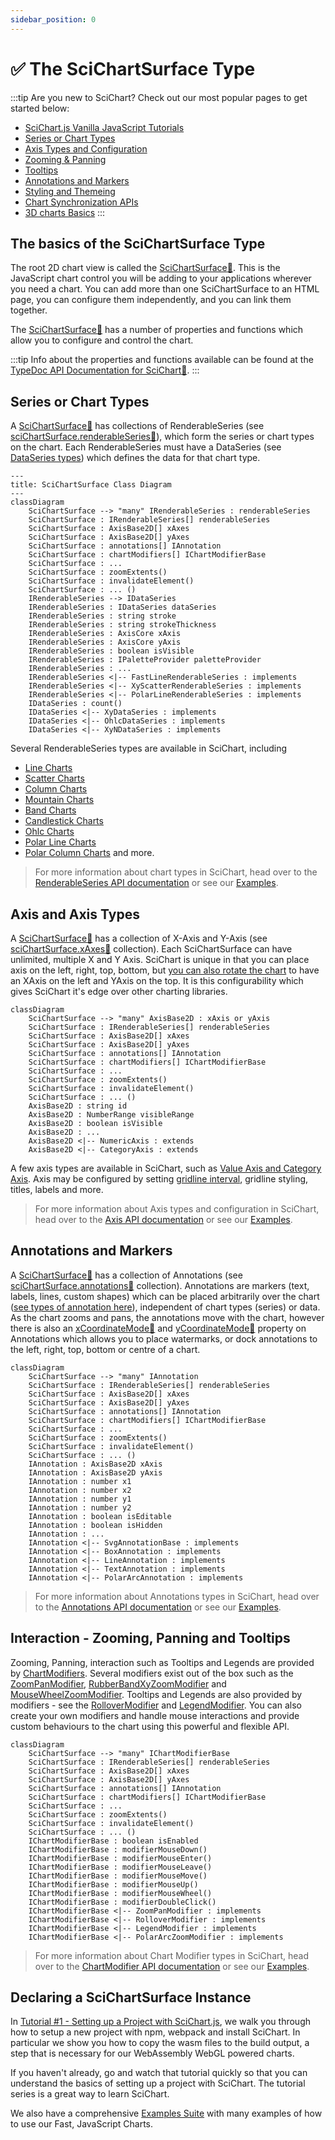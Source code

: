 ```yaml
---
sidebar_position: 0
---
```


# ✅ The SciChartSurface Type

:::tip
Are you new to SciChart? Check out our most popular pages to get started below:
* [SciChart.js Vanilla JavaScript Tutorials](/docs/get-started/tutorials-js-npm-webpack/tutorial-01-setting-up-npm-project-with-scichart-js/index.md)   
* [Series or Chart Types](/docs/2d-charts/chart-types/renderable-series-api-overview/README.md)
* [Axis Types and Configuration](/docs/2d-charts/axis-api/axis-api-overview/README.md)
* [Zooming & Panning](/docs/2d-charts/chart-modifier-api/zooming-and-panning/overview/README.md)
* [Tooltips](/docs/2d-charts/chart-modifier-api/rollover-modifier/README.md)
* [Annotations and Markers](/docs/2d-charts/annotations-api/annotations-api-overview/README.md)
* [Styling and Themeing](/docs/2d-charts/styling-and-theming/theme-manager-api/README.md)
* [Chart Synchronization APIs](/docs/2d-charts/chart-synchronization-api/synchronizing-multiple-charts/README.md)
* [3D charts Basics](/docs/3d-charts/scichart-3d-basics/scichart-3d-basics-overview/README.md) 
:::

## The basics of the SciChartSurface Type

The root 2D chart view is called the [SciChartSurface:blue_book:](https://www.scichart.com/documentation/js/v4/typedoc/classes/scichartsurface.html). This is the JavaScript chart control you will be adding to your applications wherever you need a chart. You can add more than one SciChartSurface to an HTML page, you can configure them independently, and you can link them together.

The [SciChartSurface:blue_book:](https://www.scichart.com/documentation/js/v4/typedoc/classes/scichartsurface.html) has a number of properties and functions which allow you to configure and control the chart.

:::tip
Info about the properties and functions available can be found at the [TypeDoc API Documentation for SciChart:blue_book:](https://www.scichart.com/documentation/js/v4/typedoc/index.html).
:::

## Series or Chart Types

A [SciChartSurface:blue_book:](https://www.scichart.com/documentation/js/v4/typedoc/classes/scichartsurface.html) has collections of RenderableSeries (see [sciChartSurface.renderableSeries:blue_book:](https://www.scichart.com/documentation/js/v4/typedoc/classes/scichartsurface.html#renderableseries)), which form the series or chart types on the chart. Each RenderableSeries must have a DataSeries (see [DataSeries types](/docs/2d-charts/chart-types/data-series-api/data-series-api-overview/README.md)) which defines the data for that chart type.

```mermaid
---
title: SciChartSurface Class Diagram
---
classDiagram
    SciChartSurface --> "many" IRenderableSeries : renderableSeries
    SciChartSurface : IRenderableSeries[] renderableSeries
    SciChartSurface : AxisBase2D[] xAxes
    SciChartSurface : AxisBase2D[] yAxes
    SciChartSurface : annotations[] IAnnotation
    SciChartSurface : chartModifiers[] IChartModifierBase
    SciChartSurface : ...
    SciChartSurface : zoomExtents()
    SciChartSurface : invalidateElement()
    SciChartSurface : ... ()
    IRenderableSeries --> IDataSeries
    IRenderableSeries : IDataSeries dataSeries
    IRenderableSeries : string stroke
    IRenderableSeries : string strokeThickness
    IRenderableSeries : AxisCore xAxis
    IRenderableSeries : AxisCore yAxis
    IRenderableSeries : boolean isVisible
    IRenderableSeries : IPaletteProvider paletteProvider
    IRenderableSeries : ...
    IRenderableSeries <|-- FastLineRenderableSeries : implements
    IRenderableSeries <|-- XyScatterRenderableSeries : implements
    IRenderableSeries <|-- PolarLineRenderableSeries : implements
    IDataSeries : count()
    IDataSeries <|-- XyDataSeries : implements
    IDataSeries <|-- OhlcDataSeries : implements
    IDataSeries <|-- XyNDataSeries : implements
```

Several RenderableSeries types are available in SciChart, including

* [Line Charts](/docs/2d-charts/chart-types/fast-line-renderable-series/README.md)
* [Scatter Charts](/docs/2d-charts/chart-types/xy-scatter-renderable-series/README.md)
* [Column Charts](/docs/2d-charts/chart-types/fast-column-renderable-series/column-series-type/README.md)
* [Mountain Charts](/docs/2d-charts/chart-types/fast-mountain-area-renderable-series/README.md)
* [Band Charts](/docs/2d-charts/chart-types/fast-band-renderable-series/README.md)
* [Candlestick Charts](/docs/2d-charts/chart-types/fast-candlestick-renderable-series/README.md)
* [Ohlc Charts](/docs/2d-charts/chart-types/fast-ohlc-renderable-series/README.md)
* [Polar Line Charts](/docs/2d-charts/chart-types/polar-line-renderable-series/index.mdx)
* [Polar Column Charts](/docs/2d-charts/chart-types/polar-column-renderable-series/index.mdx) and more.

> For more information about chart types in SciChart, head over to the [RenderableSeries API documentation](/docs/2d-charts/chart-types/renderable-series-api-overview/README.md) or see our [Examples](https://scichart.com/demo/react).

## Axis and Axis Types

A [SciChartSurface:blue_book:](https://www.scichart.com/documentation/js/v4/typedoc/classes/scichartsurface.html) has a collection of X-Axis and Y-Axis (see [sciChartSurface.xAxes:blue_book:](https://www.scichart.com/documentation/js/v4/typedoc/classes/scichartsurface.html#xaxes) collection). Each SciChartSurface can have unlimited, multiple X and Y Axis. SciChart is unique in that you can place axis on the left, right, top, bottom, but [you can also rotate the chart](/docs/2d-charts/axis-api/multi-axis-and-layout/vertical-charts-rotate-transpose-axis/README.md) to have an XAxis on the left and YAxis on the top. It is this configurability which gives SciChart it's edge over other charting libraries.

```mermaid
classDiagram
    SciChartSurface --> "many" AxisBase2D : xAxis or yAxis
    SciChartSurface : IRenderableSeries[] renderableSeries
    SciChartSurface : AxisBase2D[] xAxes
    SciChartSurface : AxisBase2D[] yAxes
    SciChartSurface : annotations[] IAnnotation
    SciChartSurface : chartModifiers[] IChartModifierBase
    SciChartSurface : ...
    SciChartSurface : zoomExtents()
    SciChartSurface : invalidateElement()
    SciChartSurface : ... ()
    AxisBase2D : string id
    AxisBase2D : NumberRange visibleRange
    AxisBase2D : boolean isVisible
    AxisBase2D : ...
    AxisBase2D <|-- NumericAxis : extends
    AxisBase2D <|-- CategoryAxis : extends
```

A few axis types are available in SciChart, such as [Value Axis and Category Axis](/docs/2d-charts/axis-api/axis-types/category-axis/index.md). Axis may be configured by setting [gridline interval](/docs/2d-charts/axis-api/axis-tick-label-interval/gridline-and-label-spacing-interval/README.md), gridline styling, titles, labels and more. 

> For more information about Axis types and configuration in SciChart, head over to the [Axis API documentation](/docs/2d-charts/axis-api/axis-api-overview/README.md) or see our [Examples](https://scichart.com/demo/react).

## Annotations and Markers

A [SciChartSurface:blue_book:](https://www.scichart.com/documentation/js/v4/typedoc/classes/scichartsurface.html) has a collection of Annotations (see [sciChartSurface.annotations:blue_book:](https://www.scichart.com/documentation/js/v4/typedoc/classes/scichartsurfacebase.html#annotations) collection). Annotations are markers (text, labels, lines, custom shapes) which can be placed arbitrarily over the chart ([see types of annotation here](/docs/2d-charts/annotations-api/annotations-api-overview/README.md)), independent of chart types (series) or data. As the chart zooms and pans, the annotations move with the chart, however there is also an [xCoordinateMode:blue_book:](https://www.scichart.com/documentation/js/v4/typedoc/classes/annotationbase.html#xcoordinatemode) and [yCoordinateMode:blue_book:](https://www.scichart.com/documentation/js/v4/typedoc/classes/annotationbase.html#ycoordinatemode) property on Annotations which allows you to place watermarks, or dock annotations to the left, right, top, bottom or centre of a chart.

```mermaid
classDiagram
    SciChartSurface --> "many" IAnnotation
    SciChartSurface : IRenderableSeries[] renderableSeries
    SciChartSurface : AxisBase2D[] xAxes
    SciChartSurface : AxisBase2D[] yAxes
    SciChartSurface : annotations[] IAnnotation
    SciChartSurface : chartModifiers[] IChartModifierBase
    SciChartSurface : ...
    SciChartSurface : zoomExtents()
    SciChartSurface : invalidateElement()
    SciChartSurface : ... ()
    IAnnotation : AxisBase2D xAxis
    IAnnotation : AxisBase2D yAxis
    IAnnotation : number x1
    IAnnotation : number x2
    IAnnotation : number y1
    IAnnotation : number y2
    IAnnotation : boolean isEditable
    IAnnotation : boolean isHidden
    IAnnotation : ...
    IAnnotation <|-- SvgAnnotationBase : implements
    IAnnotation <|-- BoxAnnotation : implements
    IAnnotation <|-- LineAnnotation : implements
    IAnnotation <|-- TextAnnotation : implements
    IAnnotation <|-- PolarArcAnnotation : implements
```

> For more information about Annotations types in SciChart, head over to the [Annotations API documentation](/docs/2d-charts/annotations-api/annotations-api-overview/README.md) or see our [Examples](https://scichart.com/demo/react).

## Interaction - Zooming, Panning and Tooltips

Zooming, Panning, interaction such as Tooltips and Legends are provided by [ChartModifiers](/docs/2d-charts/chart-modifier-api/chart-modifier-api-overview/README.md). Several modifiers exist out of the box such as the [ZoomPanModifier](/docs/2d-charts/chart-modifier-api/zooming-and-panning/zoom-pan-modifier/README.md), [RubberBandXyZoomModifier](/docs/2d-charts/chart-modifier-api/zooming-and-panning/rubber-band-xy-zoom-modifier/README.md) and [MouseWheelZoomModifier](/docs/2d-charts/chart-modifier-api/zooming-and-panning/mouse-wheel-zoom-modifier/README.md). Tooltips and Legends are also provided by modifiers - see the [RolloverModifier](/docs/2d-charts/chart-modifier-api/rollover-modifier/README.md) and [LegendModifier](/docs/2d-charts/chart-modifier-api/miscellaneous-modifiers/legend-modifier/README.md). You can also create your own modifiers and handle mouse interactions and provide custom behaviours to the chart using this powerful and flexible API.

```mermaid
classDiagram
    SciChartSurface --> "many" IChartModifierBase
    SciChartSurface : IRenderableSeries[] renderableSeries
    SciChartSurface : AxisBase2D[] xAxes
    SciChartSurface : AxisBase2D[] yAxes
    SciChartSurface : annotations[] IAnnotation
    SciChartSurface : chartModifiers[] IChartModifierBase
    SciChartSurface : ...
    SciChartSurface : zoomExtents()
    SciChartSurface : invalidateElement()
    SciChartSurface : ... ()
    IChartModifierBase : boolean isEnabled
    IChartModifierBase : modifierMouseDown()
    IChartModifierBase : modifierMouseEnter()
    IChartModifierBase : modifierMouseLeave()
    IChartModifierBase : modifierMouseMove()
    IChartModifierBase : modifierMouseUp()
    IChartModifierBase : modifierMouseWheel()
    IChartModifierBase : modifierDoubleClick()
    IChartModifierBase <|-- ZoomPanModifier : implements
    IChartModifierBase <|-- RolloverModifier : implements
    IChartModifierBase <|-- LegendModifier : implements
    IChartModifierBase <|-- PolarArcZoomModifier : implements
```

> For more information about Chart Modifier types in SciChart, head over to the [ChartModifier API documentation](/docs/2d-charts/chart-modifier-api/chart-modifier-api-overview/README.md) or see our [Examples](https://scichart.com/demo/react).

## Declaring a SciChartSurface Instance

In [Tutorial #1 - Setting up a Project with SciChart.js](/docs/get-started/tutorials-js-npm-webpack/tutorial-01-setting-up-npm-project-with-scichart-js/index.md), we walk you through how to setup a new project with npm, webpack and install SciChart. In particular we show you how to copy the wasm files to the build output, a step that is necessary for our WebAssembly WebGL powered charts.

If you haven't already, go and watch that tutorial quickly so that you can understand the basics of setting up a project with SciChart. The tutorial series is a great way to learn SciChart.

We also have a comprehensive [Examples Suite](https://scichart.com/demo/react) with many examples of how to use our Fast, JavaScript Charts.